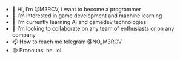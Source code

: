 - 👋 Hi, I’m @M3RCV, i want to become a programmer
- 👀 I’m interested in game development and machine learning
- 🌱 I’m currently learning AI and gamedev technologies
- 💞️ I’m looking to collaborate on any team of enthusiasts or on any company
- 📫 How to reach me telegram @NO_M3RCV
- 😄 Pronouns: he. lol.

<!---
M3RCV/M3RCV is a ✨ special ✨ repository because its `README.md` (this file) appears on your GitHub profile.
You can click the Preview link to take a look at your changes.
--->
